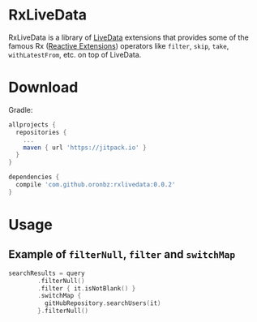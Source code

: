 # RxLiveData
RxLiveData is a library of [LiveData](https://developer.android.com/topic/libraries/architecture/livedata.html) extensions that provides some of the famous Rx ([Reactive Extensions](http://reactivex.io/)) operators like `filter`, `skip`, `take`, `withLatestFrom`, etc. on top of LiveData.

# Download

Gradle:

```gradle
allprojects {
  repositories {
    ...
    maven { url 'https://jitpack.io' }
  }
}

dependencies {
  compile 'com.github.oronbz:rxlivedata:0.0.2'
}
```

# Usage

## Example of `filterNull`, `filter` and `switchMap`
```kotlin
searchResults = query
        .filterNull()
        .filter { it.isNotBlank() }
        .switchMap {
          gitHubRepository.searchUsers(it)
        }.filterNull()
```


